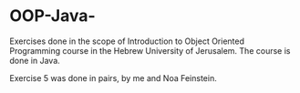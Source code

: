 # OOP-Java-

Exercises done in the scope of Introduction to Object Oriented Programming course in the Hebrew University of Jerusalem. The course is done in Java.

Exercise 5 was done in pairs, by me and Noa Feinstein.
